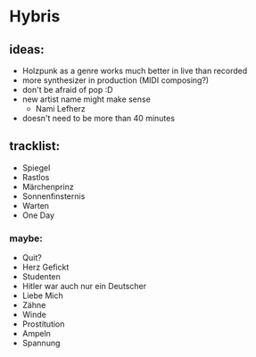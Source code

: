 # Hybris

## ideas:

- Holzpunk as a genre works much better in live than recorded
- more synthesizer in production (MIDI composing?)
- don't be afraid of pop :D
- new artist name might make sense
  - Nami Lefherz
- doesn't need to be more than 40 minutes

## tracklist:

- Spiegel
- Rastlos
- Märchenprinz
- Sonnenfinsternis
- Warten
- One Day

### maybe:

- Quit?
- Herz Gefickt
- Studenten
- Hitler war auch nur ein Deutscher
- Liebe Mich
- Zähne
- Winde
- Prostitution
- Ampeln
- Spannung
